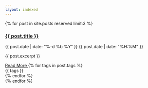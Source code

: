 ```yaml
---
layout:	indexed
---
```


<div class="ui grey inverted vertical segment">
      <div class="ui stackable center aligned page grid">
        <div class="row">
          <div class="column">
            <div class="ui inverted horizontal divider"><i class="fa fa-empire" style="font-size:5em;"></i></div>
          </div>
        </div>
        <div class="row">
          <div class="twelve wide column">
    {% for post in site.posts reserved limit:3 %}
            <div class="ui segment divided items left aligned">
              <div class="item">
                <div class="content">
                  <h3><a href="{{ post.url | prepend: site.baseurl }}" class="header">{{ post.title }}</a></h3>
                  <div class="meta">
                    <div class="cinema"><i class="fa fa-calendar"></i> {{ post.date | date: "%-d %b %Y" }} <i class="fa fa-clock-o"></i> {{ post.date | date: "%H:%M" }}</div>
                  </div>
                  <div class="ui horizontal divider"><i class="fa fa-database" style="font-size: 2em;"></i></div>
                  <div class="description">
                    <p>{{ post.excerpt }}</p>
                  </div>
                  <div class="extra">
                    <a href="{{ post.url | prepend: site.baseurl }}" class="ui right floated primary button">
                      Read More
                    </a>
                    {% for tags in post.tags %}
                    <div class="ui label"><i class="fa fa-tag"></i> {{ tags }}</div>
                    {% endfor %}
                  </div>
                </div>
              </div>
            </div>
    {% endfor %}
          <a class="huge ui blue button" href="/allpost/" target="_blank"><i class="fa fa-folder-open-o"></i></a>
        </div>
     </div>
   </div>
</div>
